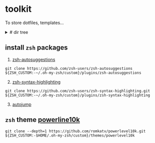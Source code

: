# toolkit
To store dotfiles, templates...


<details>
  <summary># dir tree</summary>

  .
 - [update_win.ps1](./update_win.ps1)
 - [TA](./TA)
   - [InputGrades.xlsx](./TA/InputGrades.xlsx)
   - [MATH2060A_pluto](./TA/MATH2060A_pluto)
   - [tex](./TA/tex)
 - [.vscode](./.vscode)
 - [install_bashaliases.sh](./install_bashaliases.sh)
 - [julia](./julia)
   - [v1.5](./julia/v1.5)
   - [v1.6](./julia/v1.6)
   - [julia_install.sh](./julia/julia_install.sh)
   - [julia_setbin.sh](./julia/julia_setbin.sh)
   - [julia_uninstall.sh](./julia/julia_uninstall.sh)
   - [startup.jl](./julia/startup.jl)
 - [update_linux.sh](./update_linux.sh)
 - [tex](./tex)
   - [JabRef_Settings.xml](./tex/JabRef_Settings.xml)
   - [texstudio_marcos](./tex/texstudio_marcos)
   - [texstudio_profile](./tex/texstudio_profile)
   - [myposters](./tex/myposters)
   - [myexam](./tex/myexam)
   - [mybeamer](./tex/mybeamer)
   - [mysolution](./tex/mysolution)
   - [bib](./tex/bib)
   - [mythesis](./tex/mythesis)
   - [myarticle](./tex/myarticle)
 - [dotfiles](./dotfiles)
   - [.bash_aliases](./dotfiles/.bash_aliases)
   - [.bash_aliases_linux](./dotfiles/.bash_aliases_linux)
   - [.bash_aliases_macos](./dotfiles/.bash_aliases_macos)
   - [Microsoft.PowerShell_profile.ps1](./dotfiles/Microsoft.PowerShell_profile.ps1)
   - [.bash_aliases_win](./dotfiles/.bash_aliases_win)
   - [.bashrc](./dotfiles/.bashrc)
   - [.vimrc](./dotfiles/.vimrc)
   - [.bash_aliases_global](./dotfiles/.bash_aliases_global)
 - [README.md](./README.md)

</details>


## install `zsh` packages

1. [zsh-autosuggestions](https://github.com/zsh-users/zsh-autosuggestions)
  ```
  git clone https://github.com/zsh-users/zsh-autosuggestions ${ZSH_CUSTOM:-~/.oh-my-zsh/custom}/plugins/zsh-autosuggestions
  ```
2. [zsh-syntax-highlighting](https://github.com/zsh-users/zsh-syntax-highlighting) 
  ```
  git clone https://github.com/zsh-users/zsh-syntax-highlighting.git ${ZSH_CUSTOM:-~/.oh-my-zsh/custom}/plugins/zsh-syntax-highlighting
  ```
3. [autojump](https://github.com/wting/autojump)

## `zsh` theme [powerline10k](https://github.com/romkatv/powerlevel10k)
```
git clone --depth=1 https://github.com/romkatv/powerlevel10k.git ${ZSH_CUSTOM:-$HOME/.oh-my-zsh/custom}/themes/powerlevel10k
```
